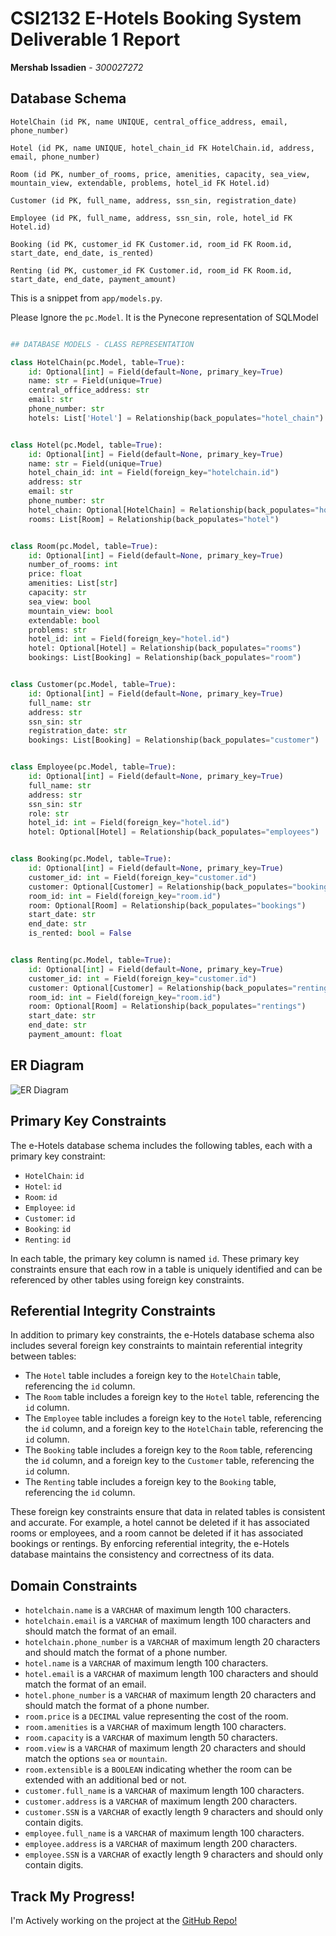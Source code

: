 # CSI2132 E-Hotels Booking System Deliverable 1 Report
**Mershab Issadien** - *300027272*

## Database Schema
```
HotelChain (id PK, name UNIQUE, central_office_address, email, phone_number)

Hotel (id PK, name UNIQUE, hotel_chain_id FK HotelChain.id, address, email, phone_number)

Room (id PK, number_of_rooms, price, amenities, capacity, sea_view, mountain_view, extendable, problems, hotel_id FK Hotel.id)

Customer (id PK, full_name, address, ssn_sin, registration_date)

Employee (id PK, full_name, address, ssn_sin, role, hotel_id FK Hotel.id)

Booking (id PK, customer_id FK Customer.id, room_id FK Room.id, start_date, end_date, is_rented)

Renting (id PK, customer_id FK Customer.id, room_id FK Room.id, start_date, end_date, payment_amount)

```

This is a snippet from `app/models.py`.

Please Ignore the `pc.Model`. It is the Pynecone representation of SQLModel
```python

## DATABASE MODELS - CLASS REPRESENTATION

class HotelChain(pc.Model, table=True):
    id: Optional[int] = Field(default=None, primary_key=True)
    name: str = Field(unique=True)
    central_office_address: str
    email: str
    phone_number: str
    hotels: List['Hotel'] = Relationship(back_populates="hotel_chain")


class Hotel(pc.Model, table=True):
    id: Optional[int] = Field(default=None, primary_key=True)
    name: str = Field(unique=True)
    hotel_chain_id: int = Field(foreign_key="hotelchain.id")
    address: str
    email: str
    phone_number: str
    hotel_chain: Optional[HotelChain] = Relationship(back_populates="hotels")
    rooms: List[Room] = Relationship(back_populates="hotel")


class Room(pc.Model, table=True):
    id: Optional[int] = Field(default=None, primary_key=True)
    number_of_rooms: int
    price: float
    amenities: List[str]
    capacity: str
    sea_view: bool
    mountain_view: bool
    extendable: bool
    problems: str
    hotel_id: int = Field(foreign_key="hotel.id")
    hotel: Optional[Hotel] = Relationship(back_populates="rooms")
    bookings: List[Booking] = Relationship(back_populates="room")


class Customer(pc.Model, table=True):
    id: Optional[int] = Field(default=None, primary_key=True)
    full_name: str
    address: str
    ssn_sin: str
    registration_date: str
    bookings: List[Booking] = Relationship(back_populates="customer")


class Employee(pc.Model, table=True):
    id: Optional[int] = Field(default=None, primary_key=True)
    full_name: str
    address: str
    ssn_sin: str
    role: str
    hotel_id: int = Field(foreign_key="hotel.id")
    hotel: Optional[Hotel] = Relationship(back_populates="employees")


class Booking(pc.Model, table=True):
    id: Optional[int] = Field(default=None, primary_key=True)
    customer_id: int = Field(foreign_key="customer.id")
    customer: Optional[Customer] = Relationship(back_populates="bookings")
    room_id: int = Field(foreign_key="room.id")
    room: Optional[Room] = Relationship(back_populates="bookings")
    start_date: str
    end_date: str
    is_rented: bool = False


class Renting(pc.Model, table=True):
    id: Optional[int] = Field(default=None, primary_key=True)
    customer_id: int = Field(foreign_key="customer.id")
    customer: Optional[Customer] = Relationship(back_populates="rentings")
    room_id: int = Field(foreign_key="room.id")
    room: Optional[Room] = Relationship(back_populates="rentings")
    start_date: str
    end_date: str
    payment_amount: float
```

## ER Diagram
![ER Diagram](./er_diagram.png)



## Primary Key Constraints

The e-Hotels database schema includes the following tables, each with a primary key constraint:

- `HotelChain`: `id`
- `Hotel`: `id`
- `Room`: `id`
- `Employee`: `id`
- `Customer`: `id`
- `Booking`: `id`
- `Renting`: `id`

In each table, the primary key column is named `id`. These primary key constraints ensure that each row in a table is uniquely identified and can be referenced by other tables using foreign key constraints.

## Referential Integrity Constraints

In addition to primary key constraints, the e-Hotels database schema also includes several foreign key constraints to maintain referential integrity between tables:

- The `Hotel` table includes a foreign key to the `HotelChain` table, referencing the `id` column.
- The `Room` table includes a foreign key to the `Hotel` table, referencing the `id` column.
- The `Employee` table includes a foreign key to the `Hotel` table, referencing the `id` column, and a foreign key to the `HotelChain` table, referencing the `id` column.
- The `Booking` table includes a foreign key to the `Room` table, referencing the `id` column, and a foreign key to the `Customer` table, referencing the `id` column.
- The `Renting` table includes a foreign key to the `Booking` table, referencing the `id` column.

These foreign key constraints ensure that data in related tables is consistent and accurate. For example, a hotel cannot be deleted if it has associated rooms or employees, and a room cannot be deleted if it has associated bookings or rentings. By enforcing referential integrity, the e-Hotels database maintains the consistency and correctness of its data.

## Domain Constraints

- `hotelchain.name` is a `VARCHAR` of maximum length 100 characters.
- `hotelchain.email` is a `VARCHAR` of maximum length 100 characters and should match the format of an email.
- `hotelchain.phone_number` is a `VARCHAR` of maximum length 20 characters and should match the format of a phone number.
- `hotel.name` is a `VARCHAR` of maximum length 100 characters.
- `hotel.email` is a `VARCHAR` of maximum length 100 characters and should match the format of an email.
- `hotel.phone_number` is a `VARCHAR` of maximum length 20 characters and should match the format of a phone number.
- `room.price` is a `DECIMAL` value representing the cost of the room.
- `room.amenities` is a `VARCHAR` of maximum length 100 characters.
- `room.capacity` is a `VARCHAR` of maximum length 50 characters.
- `room.view` is a `VARCHAR` of maximum length 20 characters and should match the options `sea` or `mountain`.
- `room.extensible` is a `BOOLEAN` indicating whether the room can be extended with an additional bed or not.
- `customer.full_name` is a `VARCHAR` of maximum length 100 characters.
- `customer.address` is a `VARCHAR` of maximum length 200 characters.
- `customer.SSN` is a `VARCHAR` of exactly length 9 characters and should only contain digits.
- `employee.full_name` is a `VARCHAR` of maximum length 100 characters.
- `employee.address` is a `VARCHAR` of maximum length 200 characters.
- `employee.SSN` is a `VARCHAR` of exactly length 9 characters and should only contain digits.

## Track My Progress!

I'm Actively working on the project at the [GitHub Repo!](https://github.com/Mershab99/CSI2132-Project)
